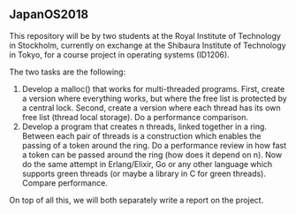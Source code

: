 ## JapanOS2018
This repository will be by two students at the Royal Institute of Technology in Stockholm, currently on exchange at the Shibaura Institute of Technology in Tokyo, for a course project in operating systems (ID1206).

The two tasks are the following:
1. Develop a malloc() that works for multi-threaded programs. First, create a version where everything works, but where the free list is protected by a central lock. Second, create a version where each thread has its own free list (thread local storage). Do a performance comparison.
2. Develop a program that creates n threads, linked together in a ring. Between each pair of threads is a construction which enables the passing of a token around the ring. Do a performance review in how fast a token can be passed around the ring (how does it depend on n). Now do the same attempt in Erlang/Elixir, Go or any other language which supports green threads (or maybe a library in C for green threads). Compare performance.

On top of all this, we will both separately write a report on the project.
